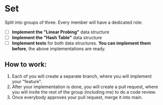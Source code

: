 # Set

Split into groups of three. Every member will have a dedicated role:

- [ ] **Implement the "Linear Probing"** data structure
- [ ] **Implement the "Hash Table"** data structure
- [ ] **Implement tests** for both data structures. **You can implement them before**, 
 the above implementations are ready.

## How to work:

1. Each of you will create a separate branch, where you will implement your "feature".
2. After your implementation is done, you will create a pull request, where you will invite the rest of the group
 (including me) to do a code review.
3. Once everybody approves your pull request, merge it into main.

